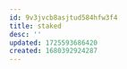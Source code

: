 ```yaml
---
id: 9v3jvcb8asjtud584hfw3f4
title: staked
desc: ''
updated: 1725593686420
created: 1680392924287
---
```

